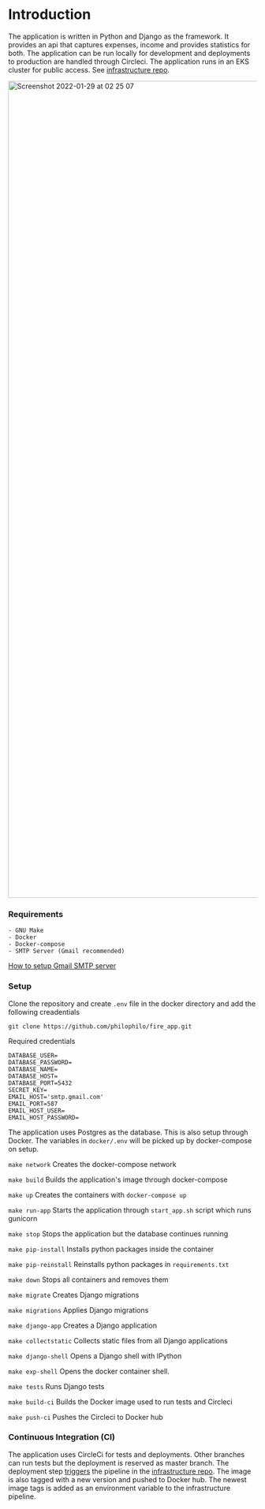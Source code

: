 # Introduction

The application is written in Python and Django as the framework. It provides an api that captures expenses, income and provides statistics for both. The application can be run locally for development and deployments to production are handled through Circleci. The application runs in an EKS cluster for public access. See [infrastructure repo](https://github.com/philophilo/fire_k8s).

<img width="1658" alt="Screenshot 2022-01-29 at 02 25 07" src="https://user-images.githubusercontent.com/12629658/151635049-732255ef-f2be-432a-b4a8-f38eb31aa654.png">

### Requirements
```
- GNU Make
- Docker
- Docker-compose
- SMTP Server (Gmail recommended)
```
[How to setup Gmail SMTP server](https://kinsta.com/blog/gmail-smtp-server/)
### Setup
Clone the repository and create `.env` file in the docker directory and add the following creadentials

```
git clone https://github.com/philophilo/fire_app.git
```
Required credentials

```
DATABASE_USER=
DATABASE_PASSWORD=
DATABASE_NAME=
DATABASE_HOST=
DATABASE_PORT=5432
SECRET_KEY=
EMAIL_HOST='smtp.gmail.com'
EMAIL_PORT=587
EMAIL_HOST_USER=
EMAIL_HOST_PASSWORD=
```
The application uses Postgres as the database. This is also setup through Docker. The variables in `docker/.env` will be picked up by docker-compose on setup.

`make network` Creates the docker-compose network

`make build` Builds the application's image through docker-compose

`make up` Creates the containers with `docker-compose up`

`make run-app` Starts the application through `start_app.sh` script which runs gunicorn

`make stop` Stops the application but the database continues running

`make pip-install` Installs python packages inside the container 

`make pip-reinstall` Reinstalls python packages in `requirements.txt`

`make down` Stops all containers and removes them

`make migrate` Creates Django migrations

`make migrations` Applies Django migrations

`make django-app` Creates a Django application

`make collectstatic` Collects static files from all Django applications

`make django-shell` Opens a Django shell with IPython

`make exp-shell` Opens the docker container shell.

`make tests` Runs Django tests

`make build-ci` Builds the Docker image used to run tests and Circleci

`make push-ci` Pushes the Circleci to Docker hub

### Continuous Integration (CI)
The application uses CircleCi for tests and deployments. Other branches can run tests but the deployment is reserved as master branch. The deployment step [triggers](https://github.com/philophilo/fire_app/blob/master/.circleci/config.yml#L47-L54) the pipeline in the [infrastructure repo](https://github.com/philophilo/fire_k8s). The image is also tagged with a new version and pushed to Docker hub. The newest image tags is added as an environment variable to the infrastructure pipeline.